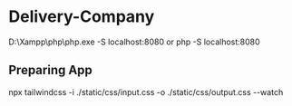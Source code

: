 # Delivery-Company

D:\Xampp\php\php.exe -S localhost:8080 or php -S localhost:8080

## Preparing App
npx tailwindcss -i ./static/css/input.css -o ./static/css/output.css --watch